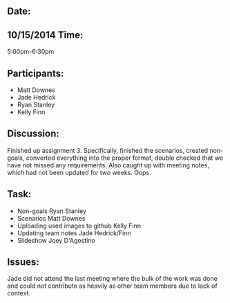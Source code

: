 Date:
--------
10/15/2014
Time: 
--------
5:00pm-6:30pm

Participants:
------------------
 - Matt Downes
 - Jade Hedrick
 - Ryan Stanley
 - Kelly Finn

Discussion:
----------------
Finished up assignment 3. Specifically, finished the scenarios, created non-goals, converted everything into the proper format,
double checked that we have not missed any requirements. Also caught up with meeting notes, which had not been updated for two
weeks. Oops.

Task:
--------
 - Non-goals			                    Ryan Stanley
 - Scenarios 	                        Matt Downes
 - Uploading used images to github    Kelly Finn
 - Updating team notes				        Jade Hedrick/Finn
 - Slideshow					                Joey D'Agostino

Issues:
----------
Jade did not attend the last meeting where the bulk of the work was done and could not contribute as heavily as other team
members due to lack of context.



